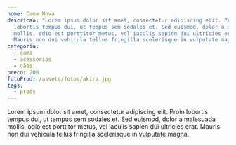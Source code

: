 ```yaml
---
nome: Cama Nova
descricao: "Lorem ipsum dolor sit amet, consectetur adipiscing elit. Proin
  lobortis tempus dui, ut tempus sem sodales et. Sed euismod, dolor a malesuada
  mollis, odio est porttitor metus, vel iaculis sapien dui ultricies erat.
  Mauris non dui vehicula tellus fringilla scelerisque in vulputate magna. "
categoria:
  - cama
  - acessorios
  - cães
preco: 200
fotoProd: /assets/fotos/akira.jpg
tags:
  - prods
---
```

Lorem ipsum dolor sit amet, consectetur adipiscing elit. Proin lobortis tempus dui, ut tempus sem sodales et. Sed euismod, dolor a malesuada mollis, odio est porttitor metus, vel iaculis sapien dui ultricies erat. Mauris non dui vehicula tellus fringilla scelerisque in vulputate magna.